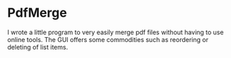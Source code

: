 # PdfMerge

I wrote a little program to very easily merge pdf files without having to use online tools. The GUI offers some commodities such as reordering or deleting of list items.
